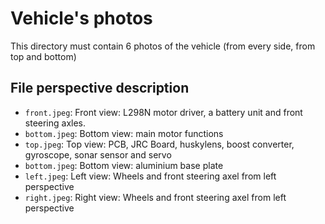 Vehicle's photos
====

This directory must contain 6 photos of the vehicle (from every side, from top and bottom)

## File perspective description

   - `front.jpeg`: Front view: L298N motor driver, a battery unit and front steering axles.
   - `bottom.jpeg`: Bottom view: main motor functions
   - `top.jpeg`: Top view: PCB, JRC Board, huskylens, boost converter, gyroscope, sonar sensor and servo
   - `bottom.jpeg`: Bottom view: aluminium base plate
   - `left.jpeg`: Left view: Wheels and front steering axel from left perspective
   - `right.jpeg`: Right view: Wheels and front steering axel from left perspective
